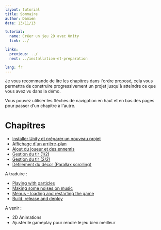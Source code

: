 ```yaml
---
layout: tutorial
title: Sommaire
author: Damien
date: 13/11/13

tutorial:
  name: Créer un jeu 2D avec Unity
  link: ../

links:
  previous: ../
  next: ../installation-et-preparation

lang: fr
---
```


Je vous recommande de lire les chapitres dans l'ordre proposé, cela vous permettra de construire progressivement un projet jusqu'à atteindre ce que vous avez vu dans la démo.

Vous pouvez utiliser les flèches de navigation en haut et en bas des pages pour passer d'un chapitre à l'autre.

# Chapitres

- [Installer Unity et préparer un nouveau projet](../installation-et-preparation)
- [Affichage d'un arrière-plan](../arriere-plan-et-camera)
- [Ajout du joueur et des ennemis](../ajout-du-joueur-et-des-ennemis)
- [Gestion du tir (1/2)](../gestion-du-tir-1)
- [Gestion du tir (2/2)](../gestion-du-tir-2)
- [Défilement du décor (Parallax scrolling)](../parallax-scrolling)

A traduire :

- [Playing with particles](.)
- [Making some noises on music](.)
- [Menus - loading and restarting the game](.)
- [Build, release and deploy](.)

A venir :

- 2D Animations
- Ajuster le gameplay pour rendre le jeu bien meilleur
